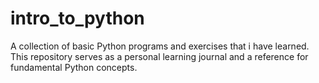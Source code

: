 # intro_to_python
A collection of basic Python programs and exercises that i have learned. This repository serves as a personal learning journal and a reference for fundamental Python concepts.

